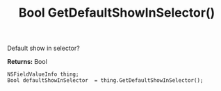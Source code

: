 ﻿---
uid: crmscript_ref_NSFieldValueInfo_GetDefaultShowInSelector
title: Bool GetDefaultShowInSelector()
intellisense: NSFieldValueInfo.GetDefaultShowInSelector
keywords: NSFieldValueInfo, GetDefaultShowInSelector
so.topic: reference
---

Default show in selector?

**Returns:** Bool


```crmscript
NSFieldValueInfo thing;
Bool defaultShowInSelector  = thing.GetDefaultShowInSelector();
```


